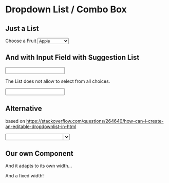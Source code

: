# Dropdown List / Combo Box

## Just a List
<div>
  <label for="fruits">Choose a Fruit</label>
  <select id="fruitList" name="fruits">
    <option value="a">Apple</option>
    <option value="b">Banana</option>
    <option value="c">Cherries</option>
    <option value="d">Dragon Fruit</option>
  </select>
</div>

## And with Input Field with Suggestion List

<div>
  <input type="text" name="product" list="productName"/>
  <datalist id="productName">
      <option value="Pen">Pen</option>
      <option value="Pencil">Pencil</option>
      <option value="Paper">Paper</option>
  </datalist>
</div>

The List does not allow to select from all choices.

<div>
  <input name="fruit" type="text" list="fruitList2" />
  <datalist id="fruitList2">
    <option value="Apple">Apple</option>
    <option value="Banana">Banana</option>
    <option value="Cherries">Cherries</option>
    <option value="Dragon Fruit">Dragon Fruit</option>
  </datalist>
</div>


## Alternative

based on <https://stackoverflow.com/questions/264640/how-can-i-create-an-editable-dropdownlist-in-html>

<style>
  .dropdown {
    position: relative;
    width: 200px;
  }

  .dropdown select {
    width: 100%;
  }

  .dropdown > * {
    box-sizing: border-box;
    height: 1.5em;
  }

  .dropdown input {
    position: absolute;
    width: calc(100% - 20px);
  }
</style>


<div class="dropdown">
  <input type="text" />
  <select  onchange="this.previousElementSibling.value=this.value; this.previousElementSibling.focus()">
    <option>This is option 1</option>
    <option>Option 2</option>
  </select>
</div>

## Our own Component


<script>
(async () => {
  var combo = await (<input-combobox></input-combobox>)
  combo.value="custom fruit"
  combo.setOptions(["Apple", "Babanna", "Oranges"])
  return <div>Hello {combo}</div>
})()
</script>

And it adapts to its own width...

<script>
(async () => {
  var combo = await (<input-combobox></input-combobox>)
  combo.setOptions(["A", "B", "C"])
  return <div>Hello {combo}</div>
})()
</script>

And a fixed width!

<script>
(async () => {
  var combo = await (<input-combobox style="width:200px"></input-combobox>)
  combo.setOptions(["A", "B", "C"])
  return <div>Hello {combo}</div>
})()
</script>
